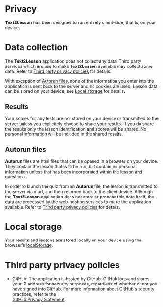 # Privacy

**Text2Lesson** has been designed to run entirely client-side, that is, on your
device.

# Data collection

The **Text2Lesson** application does not collect any data. Third party services
which are use to make **Text2Lesson** available may collect some data. Refer to
[Third party privacy policies](#third-party-privacy-policies) for details.

With exception of [Autorun files](#autorun-files), none of the information you
enter into the application is sent back to the server and no cookies are used.
Lesson data can be stored on your device; see [Local storage](#local-storage)
for details.

## Results

Your scores for any tests are not stored on your device or transmitted to the
server unless you explicitely choose to share your results. If you do share the
results only the lesson identification and scores will be shared. No personal
information will be included in the shared results.

## Autorun files

**Autorun** files are html files that can be opened in a browser on your device.
They contain the lesson that is to be run, but contain no personal information
unless that has been incorporated within the lesson and questions.

In order to launch the quiz from an **Autorun** file, the lesson is transmitted
to the server via a url, and then returned back to the client device. Although
the **Text2Lesson** application does not store or process this data itself, the
data are processed by the web-hosting services to make the application
available. Refer to
[Third party privacy policies](#third-party-privacy-policies) for details.

# Local storage

Your results and lessons are stored locally on your device using the browser's
[localStorage](https://developer.mozilla.org/en-US/docs/Web/API/Web_Storage_API).

# Third party privacy policies

- GitHub: The application is hosted by GitHub. GitHub logs and stores your IP
  address for security purposes, regardless of whether or not you have signed
  into GitHub. For more information about GitHub's security practices, refer to
  the  
  [GitHub Privacy Statement](https://docs.github.com/en/site-policy/privacy-policies/github-privacy-statement).
